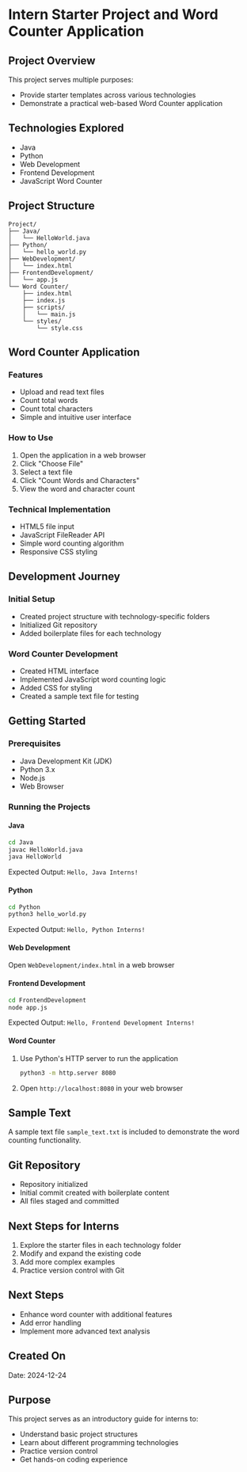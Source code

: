 # Intern Starter Project and Word Counter Application

## Project Overview
This project serves multiple purposes:
- Provide starter templates across various technologies
- Demonstrate a practical web-based Word Counter application

## Technologies Explored
- Java
- Python
- Web Development
- Frontend Development
- JavaScript Word Counter

## Project Structure
```
Project/
├── Java/
│   └── HelloWorld.java
├── Python/
│   └── hello_world.py
├── WebDevelopment/
│   └── index.html
├── FrontendDevelopment/
│   └── app.js
└── Word Counter/
    ├── index.html
    ├── index.js
    ├── scripts/
    │   └── main.js
    └── styles/
        └── style.css
```

## Word Counter Application

### Features
- Upload and read text files
- Count total words
- Count total characters
- Simple and intuitive user interface

### How to Use
1. Open the application in a web browser
2. Click "Choose File"
3. Select a text file
4. Click "Count Words and Characters"
5. View the word and character count

### Technical Implementation
- HTML5 file input
- JavaScript FileReader API
- Simple word counting algorithm
- Responsive CSS styling

## Development Journey

### Initial Setup
- Created project structure with technology-specific folders
- Initialized Git repository
- Added boilerplate files for each technology

### Word Counter Development
- Created HTML interface
- Implemented JavaScript word counting logic
- Added CSS for styling
- Created a sample text file for testing

## Getting Started

### Prerequisites
- Java Development Kit (JDK)
- Python 3.x
- Node.js
- Web Browser

### Running the Projects

#### Java
```bash
cd Java
javac HelloWorld.java
java HelloWorld
```
Expected Output: `Hello, Java Interns!`

#### Python
```bash
cd Python
python3 hello_world.py
```
Expected Output: `Hello, Python Interns!`

#### Web Development
Open `WebDevelopment/index.html` in a web browser

#### Frontend Development
```bash
cd FrontendDevelopment
node app.js
```
Expected Output: `Hello, Frontend Development Interns!`

#### Word Counter
1. Use Python's HTTP server to run the application
   ```bash
   python3 -m http.server 8080
   ```
2. Open `http://localhost:8080` in your web browser

## Sample Text
A sample text file `sample_text.txt` is included to demonstrate the word counting functionality.

## Git Repository
- Repository initialized
- Initial commit created with boilerplate content
- All files staged and committed

## Next Steps for Interns
1. Explore the starter files in each technology folder
2. Modify and expand the existing code
3. Add more complex examples
4. Practice version control with Git

## Next Steps
- Enhance word counter with additional features
- Add error handling
- Implement more advanced text analysis

## Created On
Date: 2024-12-24

## Purpose
This project serves as an introductory guide for interns to:
- Understand basic project structures
- Learn about different programming technologies
- Practice version control
- Get hands-on coding experience
